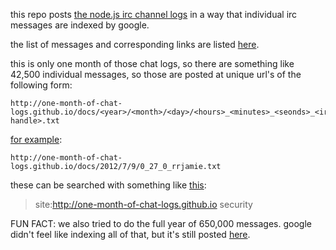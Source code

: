 this repo posts [the node.js irc channel logs](http://static.izs.me/irclogs/node.js/)
in a way that individual irc messages are indexed by google.

the list of messages and corresponding links are listed [here](http://one-month-of-chat-logs.github.io).

this is only one month of those chat logs, so there are something like 42,500 individual messages, so those are posted at unique url's of the following form:

```text
http://one-month-of-chat-logs.github.io/docs/<year>/<month>/<day>/<hours>_<minutes>_<seonds>_<irc handle>.txt
```

[for example](http://one-month-of-chat-logs.github.io/docs/2012/7/9/0_27_0_rrjamie.txt):

```text
http://one-month-of-chat-logs.github.io/docs/2012/7/9/0_27_0_rrjamie.txt
```

these can be searched with something like [this](https://www.google.com/#q=site:http%3A%2F%2Fone-month-of-chat-logs.github.io+security):

> site:http://one-month-of-chat-logs.github.io security

FUN FACT: we also tried to do the full year of 650,000 messages. google didn't feel like indexing all of that, but it's still posted [here](https://github.com/he-said-she-said/he-said-she-said.github.io).
